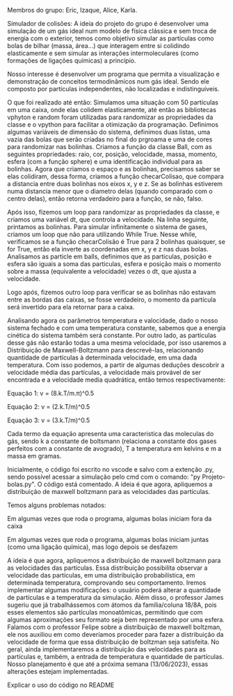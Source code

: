 Membros do grupo: Eric, Izaque, Alice, Karla.

Simulador de colisões:
A ideia do projeto do grupo é desenvolver uma simulação de um gás ideal num modelo de física clássica e sem troca de energia com o exterior, temos como objetivo simular as partículas como bolas de bilhar (massa, área...) que interagem entre si colidindo elasticamente e sem simular as interações intermoleculares (como formações de ligações químicas) a princípio.  

Nosso interesse é desenvolver um programa que permita a visualização e demonstração de conceitos termodinâmicos num gás ideal. Sendo ele composto por partículas independentes, não localizadas e indistinguíveis.

O que foi realizado até então:
Simulamos uma situação com 50 partículas em uma caixa, onde elas colidem elasticamente, até então as bibliotecas vphyton e random foram utilizadas para randomizar as propriedades da classe e o vpython para facilitar a otimização da programação. 
Definimos algumas variáveis de dimensão do sistema, definimos duas listas, uma vazia das bolas que serão criadas no final do prgroama e uma de cores para randomizar nas bolinhas. Criamos a função da classe Ball, com as seguintes propriedades: raio, cor, posição, velocidade, massa, momento, esfera (com a função sphere) e uma identificação individual para as bolinhas. Agora que criamos o espaço e as bolinhas, precisamos saber se elas colidiram, dessa forma, criamos a função checarColisao, que compara a distancia entre duas bolinhas nos eixos x, y e z. Se as bolinhas estiverem numa distancia menor que o diametro delas (quando comparado com o centro delas), então retorna verdadeiro para a função, se não, falso.

Após isso, fizemos um loop para randomizar as propriedades da classe, e criamos uma variável dt, que controla a velocidade. Na linha seguinte, printamos as bolinhas. Para simular infinitamente o sistema de gases, criamos um loop que não para utilizando While True. Nesse while, verificamos se a função checarColisão é True para 2 bolinhas quaisquer, se for True, então ela inverte as coordenadas em x, y e z nas duas bolas. Analisamos as particle em balls, definimos que as particulas, posição e esfera são iguais a soma das particulas, esfera e posição mais o momento sobre a massa (equivalente a velocidade) vezes o dt, que ajusta a velocidade. 

Logo após, fizemos outro loop para verificar se as bolinhas não estavam entre as bordas das caixas, se fosse verdadeiro, o momento da partícula será invertido para ela retornar para a caixa.

Analisando agora os parâmetros temperatura e valocidade, dado o nosso sistema fechado e com uma temperatura constante, sabemos que a energia cinética do sistema também será constante. Por outro lado, as partículas desse gás não estarão todas a uma mesma velocidade, por isso usaremos a Distribuição de Maxwell-Boltzmann para descrevê-las, relacionando quantidade de partículas à determinada velocidade, em uma dada temperatura. 
Com isso podemos, a partir de algumas deduções descobrir a velocidade média das partículas, a velocidade mais provável de ser encontrada e a velocidade media quadrática, então temos respectivamente:

Equação 1: v =  (8.k.T/m.π)^0.5

Equação 2: v = (2.k.T/m)^0.5

Equação 3: v = (3.k.T/m)^0.5

Cada termo da equação apresenta uma caracteristica das moleculas do gás, sendo k a constante de boltsmann (relaciona a constante dos gases perfeitos com a constante de avogrado), T a temperatura em kelvins e m a massa em gramas.

Inicialmente, o código foi escrito no vscode e salvo com a extenção  .py, sendo possível acessar a simulação pelo cmd com o comando: "py Projeto-bolas.py".
O código está comentado.
A ideia é que agora, apliquemos a distribuição de maxwell boltzmann para as velocidades das partículas.

Temos alguns problemas notados:

Em algumas vezes que roda o programa, algumas bolas iniciam fora da caixa

Em algumas vezes que roda o programa, algumas bolas iniciam juntas (como uma ligação química), mas logo depois se desfazem

A ideia é que agora, apliquemos a distribuição de maxwell boltzmann para as velocidades das partículas. Essa distribuição possibilita observar a velocidade das partículas, em uma distribuição probabilística, em determinada temperatura, comprovando seu comportamento. Iremos implementar algumas modificações: o usuário poderá alterar a quantidade de partículas e a temperatura da simulação. Além disso, o professor James sugeriu que já trabalhássemos com átomos da família/coluna 18/8A, pois esses elementos são partículas monoatômicas, permitindo que com algumas aproximações seu formato seja bem representado por uma esfera. 
Falamos com o professor Felipe sobre a distribuição de maxwell boltzman, ele nos auxiliou em como deveríamos proceder para fazer a distribuição da velocidade de forma que essa distribuição de boltzman seja satisfeita. No geral, ainda implementaremos a distribuição das velocidades para as partículas e, também, a entrada de temperatura e quantidade de partículas. Nosso planejamento é que até a próxima semana (13/06/2023), essas alterações estejam implementadas.

Explicar o uso do código no README

